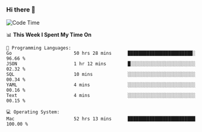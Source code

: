 ### Hi there 👋

<!--
**CrazyCollin/crazycollin** is a ✨ _special_ ✨ repository because its `README.md` (this file) appears on your GitHub profile.

Here are some ideas to get you started:

- 🔭 I’m currently working on ...
- 🌱 I’m currently learning ...
- 👯 I’m looking to collaborate on ...
- 🤔 I’m looking for help with ...
- 💬 Ask me about ...
- 📫 How to reach me: ...
- 😄 Pronouns: ...
- ⚡ Fun fact: ...
-->

<!--START_SECTION:waka-->
![Code Time](http://img.shields.io/badge/Code%20Time-3%2C404%20hrs%2014%20mins-blue)

📊 **This Week I Spent My Time On** 

```text
💬 Programming Languages: 
Go                       50 hrs 28 mins      ████████████████████████░   96.66 % 
JSON                     1 hr 12 mins        █░░░░░░░░░░░░░░░░░░░░░░░░   02.32 % 
SQL                      10 mins             ░░░░░░░░░░░░░░░░░░░░░░░░░   00.34 % 
YAML                     4 mins              ░░░░░░░░░░░░░░░░░░░░░░░░░   00.16 % 
Text                     4 mins              ░░░░░░░░░░░░░░░░░░░░░░░░░   00.15 % 

💻 Operating System: 
Mac                      52 hrs 13 mins      █████████████████████████   100.00 % 
```


<!--END_SECTION:waka-->
